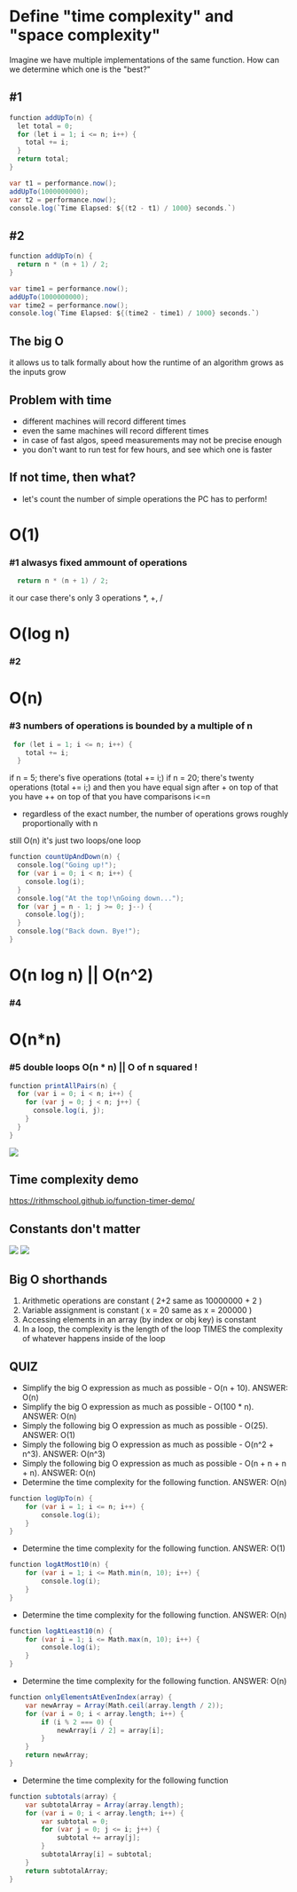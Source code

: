 # Define "time complexity" and "space complexity"

Imagine we have multiple implementations of the same function.
How can we determine which one is the "best?"

## #1
```cs
function addUpTo(n) {
  let total = 0;
  for (let i = 1; i <= n; i++) {
    total += i;
  }
  return total;
}

var t1 = performance.now();
addUpTo(1000000000);
var t2 = performance.now();
console.log(`Time Elapsed: ${(t2 - t1) / 1000} seconds.`)
```

## #2
```cs
function addUpTo(n) {
  return n * (n + 1) / 2;
}

var time1 = performance.now();
addUpTo(1000000000);
var time2 = performance.now();
console.log(`Time Elapsed: ${(time2 - time1) / 1000} seconds.`)
```

## The big O
it allows us to talk formally about how the runtime of an algorithm grows as the inputs grow

## Problem with time
* different machines will record different times
* even the same machines will record different times
* in case of fast algos, speed measurements may not be precise enough
* you don't want to run test for few hours, and see which one is faster

## If not time, then what?
* let's count the number of simple operations the PC has to perform!


# O(1)
### #1 alwasys fixed ammount of operations

```cs
  return n * (n + 1) / 2;
```
it our case there's only 3 operations *, +, /

# O(log n)
### #2 


# O(n)
### #3 numbers of operations is bounded by a multiple of n 
```cs
 for (let i = 1; i <= n; i++) {
    total += i;
  }
```
if n = 5; there's five operations (total += i;)
if n = 20; there's twenty operations (total += i;)
and then you have equal sign after +
on top of that you have ++
on top of that you have comparisons i<=n 
* regardless of the exact number, the number of operations grows roughly proportionally with n 

still O(n) it's just two loops/one loop 

```cs
function countUpAndDown(n) {
  console.log("Going up!");
  for (var i = 0; i < n; i++) {
    console.log(i);
  }
  console.log("At the top!\nGoing down...");
  for (var j = n - 1; j >= 0; j--) {
    console.log(j);
  }
  console.log("Back down. Bye!");
}
```

# O(n log n) || O(n^2)
### #4 

# O(n*n)
### #5 double loops O(n * n) || O of n squared !

```cs
function printAllPairs(n) {
  for (var i = 0; i < n; i++) {
    for (var j = 0; j < n; j++) {
      console.log(i, j);
    }
  }
}

```
![](img/003.png)

## Time complexity demo
https://rithmschool.github.io/function-timer-demo/


## Constants don't matter
![](img/001.png)
![](img/002.png)

## Big O shorthands
1. Arithmetic operations are constant ( 2+2 same as 10000000 + 2 )
2. Variable assignment is constant ( x = 20 same as x = 200000 )
3. Accessing elements in an array (by index or obj key) is constant 
4. In a loop, the complexity is the length of the loop TIMES the complexity of whatever happens inside of the loop 


## QUIZ
- Simplify the big O expression as much as possible - O(n + 10). ANSWER: O(n)
- Simplify the big O expression as much as possible - O(100 * n). ANSWER: O(n)
- Simply the following big O expression as much as possible - O(25). ANSWER: O(1) 
- Simply the following big O expression as much as possible -  O(n^2 + n^3). ANSWER: O(n^3) 
- Simply the following big O expression as much as possible - O(n + n + n + n).  ANSWER: O(n)
- Determine the time complexity for the following function. ANSWER: O(n)
```cs
function logUpTo(n) {
    for (var i = 1; i <= n; i++) {
        console.log(i);
    }
}
```
- Determine the time complexity for the following function. ANSWER: O(1)
```cs
function logAtMost10(n) {
    for (var i = 1; i <= Math.min(n, 10); i++) {
        console.log(i);
    }
}
```
- Determine the time complexity for the following function. ANSWER: O(n)
```cs
function logAtLeast10(n) {
    for (var i = 1; i <= Math.max(n, 10); i++) {
        console.log(i);
    }
}
```

- Determine the time complexity for the following function. ANSWER: O(n)
```cs
function onlyElementsAtEvenIndex(array) {
    var newArray = Array(Math.ceil(array.length / 2));
    for (var i = 0; i < array.length; i++) {
        if (i % 2 === 0) {
            newArray[i / 2] = array[i];
        }
    }
    return newArray;
}
```

- Determine the time complexity for the following function
```cs
function subtotals(array) {
    var subtotalArray = Array(array.length);
    for (var i = 0; i < array.length; i++) {
        var subtotal = 0;
        for (var j = 0; j <= i; j++) {
            subtotal += array[j];
        }
        subtotalArray[i] = subtotal;
    }
    return subtotalArray;
}
```

